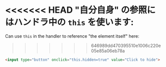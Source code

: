 <<<<<<< HEAD
"自分自身" の参照にはハンドラ中の `this` を使います:
=======
Can use `this` in the handler to reference "the element itself" here:
>>>>>>> 646989dd470395510e1006c220e05e85a06eb78a

```html run height=50
<input type="button" onclick="this.hidden=true" value="Click to hide">
```
